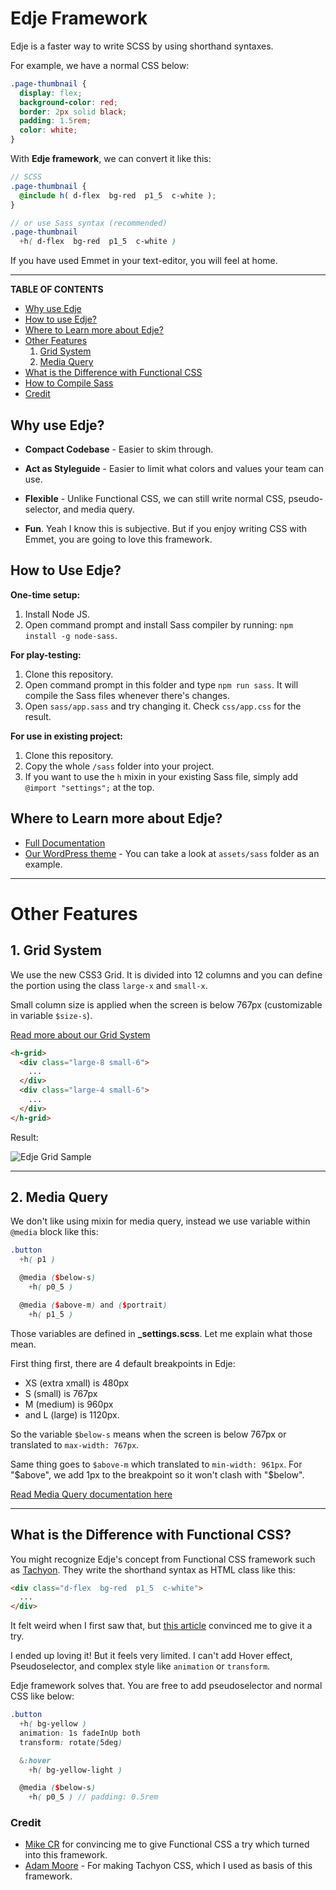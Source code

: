 # Edje Framework

Edje is a faster way to write SCSS by using shorthand syntaxes.

For example, we have a normal CSS below:

```css
.page-thumbnail {
  display: flex;
  background-color: red;
  border: 2px solid black;
  padding: 1.5rem;
  color: white;
}
```

With **Edje framework**, we can convert it like this:

```scss
// SCSS
.page-thumbnail {
  @include h( d-flex  bg-red  p1_5  c-white );
}

// or use Sass syntax (recommended)
.page-thumbnail
  +h( d-flex  bg-red  p1_5  c-white )
```

If you have used Emmet in your text-editor, you will feel at home.

-----

**TABLE OF CONTENTS**

- [Why use Edje](#why-use-edje)
- [How to use Edje?](#how-to-use-edje)
- [Where to Learn more about Edje?](#where-to-learn-more-about-edje)
- [Other Features](#other-features)
    1. [Grid System](#grid-system)
    1. [Media Query](#media-query)
- [What is the Difference with Functional CSS](what-is-the-difference-with-functional-css)
- [How to Compile Sass](#how-to-compile-sass)
- [Credit](#credit)


## Why use Edje?

- **Compact Codebase** - Easier to skim through.

- **Act as Styleguide** - Easier to limit what colors and values your team can use.

- **Flexible** - Unlike Functional CSS, we can still write normal CSS, pseudo-selector, and media query.

- **Fun**. Yeah I know this is subjective. But if you enjoy writing CSS with Emmet, you are going to love this framework.


## How to Use Edje?

**One-time setup:**

1. Install Node JS.
1. Open command prompt and install Sass compiler by running: `npm install -g node-sass`.

**For play-testing:**

1. Clone this repository.
1. Open command prompt in this folder and type `npm run sass`. It will compile the Sass files whenever there's changes.
1. Open `sass/app.sass` and try changing it. Check `css/app.css` for the result.

**For use in existing project:**

1. Clone this repository.
1. Copy the whole `/sass` folder into your project.
1. If you want to use the `h` mixin in your existing Sass file, simply add `@import "settings";` at the top.


## Where to Learn more about Edje?

- [Full Documentation](https://hrsetyono.github.io/edje/)
- [Our WordPress theme](https://github.com/hrsetyono/edje-wp-theme) - You can take a look at `assets/sass` folder as an example.

-----

# Other Features

## 1. Grid System

We use the new CSS3 Grid. It is divided into 12 columns and you can define the portion using the class `large-x` and `small-x`.

Small column size is applied when the screen is below 767px (customizable in variable `$size-s`).

[Read more about our Grid System](https://hrsetyono.github.io/edje/#/helper/grid)

```html
<h-grid>
  <div class="large-8 small-6">
    ...
  </div>
  <div class="large-4 small-6">
    ...
  </div>
</h-grid>
```

Result:

![Edje Grid Sample](https://raw.github.com/hrsetyono/cdn/master/edje/grid-large-small.jpg)

-----

## 2. Media Query

We don't like using mixin for media query, instead we use variable within `@media` block like this:

```scss
.button
  +h( p1 )

  @media ($below-s)
    +h( p0_5 )

  @media ($above-m) and ($portrait)
    +h( p1_5 )
```

Those variables are defined in **_settings.scss**. Let me explain what those mean.

First thing first, there are 4 default breakpoints in Edje:

- XS (extra xmall) is 480px
- S (small) is 767px
- M (medium) is 960px
- and L (large) is 1120px.

So the variable `$below-s` means when the screen is below 767px or translated to `max-width: 767px`.

Same thing goes to `$above-m` which translated to `min-width: 961px`. For "$above", we add 1px to the breakpoint so it won't clash with "$below".

[Read Media Query documentation here](https://hrsetyono.github.io/edje/#/helper/media-query)


-----

## What is the Difference with Functional CSS?

You might recognize Edje's concept from Functional CSS framework such as [Tachyon](https://tachyons.io/). They write the shorthand syntax as HTML class like this:

```html
<div class="d-flex  bg-red  p1_5  c-white">
  ...
</div>
```

It felt weird when I first saw that, but [this article](https://www.mikecr.it/ramblings/functional-css/) convinced me to give it a try.

I ended up loving it! But it feels very limited. I can't add Hover effect, Pseudoselector, and complex style like `animation` or `transform`.

Edje framework solves that. You are free to add pseudoselector and normal CSS like below:

```scss
.button
  +h( bg-yellow )
  animation: 1s fadeInUp both
  transform: rotate(5deg)

  &:hover
    +h( bg-yellow-light )

  @media ($below-s)
    +h( p0_5 ) // padding: 0.5rem
```

### Credit

- [Mike CR](https://www.mikecr.it/ramblings/functional-css/) for convincing me to give Functional CSS a try which turned into this framework.
- [Adam Moore](https://tachyons.io/) - For making Tachyon CSS, which I used as basis of this framework.
